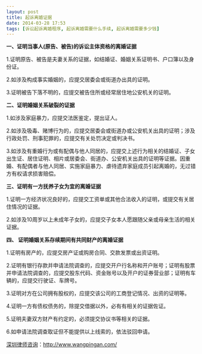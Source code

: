 ```yaml
---
layout: post
title: 起诉离婚证据
date: 2014-03-28 17:53
tags: [诉讼起诉离婚程序, 起诉离婚需要什么手续, 起诉离婚需要多少钱]
---
```

<strong>一、证明当事人(原告、被告)的诉讼主体资格的离婚证据</strong>

1.证明原告、被告是夫妻关系的证据，如结婚证、婚姻关系证明书、户口簿以及身份证。

2.如涉及构成事实婚姻的，应提交居委会或街道办出具的证明。

3.证明被告下落不明的，应提交被告住所或经常居住地公安机关的证明。

<strong>二、证明婚姻关系破裂的证据</strong>

1.如涉及家庭暴力，应提交法医鉴定，提出证人。

2.如涉及吸毒、赌博行为的，应提交居委会或街道办或公安机关出具的证明；涉及行政处罚、刑事犯罪的，应提交有关处罚决定或判决书。

3.如涉及有重婚行为或有配偶与他人同居的，应提交上述行为相关的结婚证、子女出生证、居住证明、相片或居委会、街道办、公安机关出具的证明等证据。因重婚、有配偶者与他人同居、实施家庭暴力、虐待遗弃家庭成员引起离婚的，无过错方有权请求损害赔偿。

<strong>三、证明有一方抚养子女为宜的离婚证据</strong>

1.证明一方经济状况良好的，应提交工资单或其他合法收入的证明，或提交有关居住情况的证据。

2.如涉及10周岁以上未成年子女的，应提交子女本人愿跟随父亲或母亲生活的相关证据。

<strong>四、 证明婚姻关系存续期间有共同财产的离婚证据</strong>

1.证明有房产的，应提交房产证或购房合同、交款发票或出资证明。

2.证明有银行存款并申请法院调查的，应提交开户行名称和开户账号；证明有股票并申请法院调查的，应提交股东代码、资金账号以及开户的证券营业部；证明有车辆的，应提交行驶证、车牌号。

3.证明对方在公司拥有股权的，应提交该公司的工商登记情况、出资的证明等。

4.证明一方有债权债务的，除提交借据以外，必有有相关的证据佐证。

5.证明夫妻双方财产有约定的，必须提交协议书等相关的证据。

6.如申请法院调查取证但不能提供以上线索的，依法驳回申请。

<a href="http://www.wangpingan.com/">深圳律师咨询</a>：<a href="http://www.wangpingan.com/">http://www.wangpingan.com/</a>

